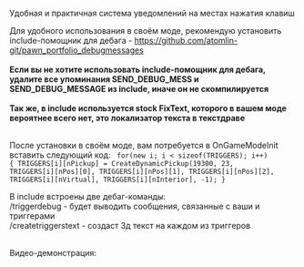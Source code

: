 Удобная и практичная система уведомлений на местах нажатия клавиш

Для удобного использования в своём моде, рекомендую установить include-помощник для дебага - https://github.com/atomlin-git/pawn_portfolio_debugmessages <br><br>
<b>Если вы не хотите использовать include-помощник для дебага, удалите все упоминания SEND_DEBUG_MESS и SEND_DEBUG_MESSAGE из include, иначе он не скомпилируется</b><br><br>
<b>Так же, в include используется stock FixText, которого в вашем моде вероятнее всего нет, это локализатор текста в текстдраве</b><br><br>

После установки в своём моде, вам потребуется в OnGameModeInit вставить следующий код:
<code>
for(new i; i < sizeof(TRIGGERS); i++)
{
  TRIGGERS[i][nPickup] = CreateDynamicPickup(19300, 23, TRIGGERS[i][nPos][0], TRIGGERS[i][nPos][1], TRIGGERS[i][nPos][2], TRIGGERS[i][nVirtual], TRIGGERS[i][nInterior], -1);
}
</code>

В include встроены две дебаг-команды: <br>
/triggerdebug - будет выводить сообщения, связанные с ваши и триггерами <br>
/createtriggerstext - создаст 3д текст на каждом из триггеров <br><br>

Видео-демонстрация:  
